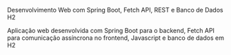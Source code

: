 Desenvolvimento Web com Spring Boot, Fetch API, REST e Banco de Dados H2

Aplicação web desenvolvida com Spring Boot para o backend, Fetch API para comunicação assíncrona no frontend, Javascript e banco de dados em H2
